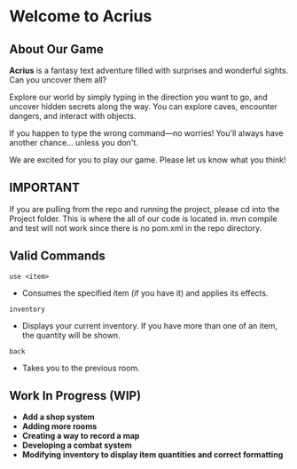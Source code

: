 # Welcome to **Acrius**

## About Our Game
**Acrius** is a fantasy text adventure filled with surprises and wonderful sights. Can you uncover them all?

Explore our world by simply typing in the direction you want to go, and uncover hidden secrets along the way. You can explore caves, encounter dangers, and interact with objects.

If you happen to type the wrong command—no worries! You'll always have another chance... unless you don't.

We are excited for you to play our game. Please let us know what you think!

## IMPORTANT

If you are pulling from the repo and running the project, please cd into the Project folder. This is where the all of our code is located in. mvn compile and test will not work since there is no pom.xml in the repo directory.

## Valid Commands

`use <item>`
- Consumes the specified item (if you have it) and applies its effects.

`inventory`
- Displays your current inventory. If you have more than one of an item, the quantity will be shown.

`back`
- Takes you to the previous room.

## Work In Progress (WIP)

- **Add a shop system**
- **Adding more rooms**
- **Creating a way to record a map**
- **Developing a combat system**
- **Modifying inventory to display item quantities and correct formatting**